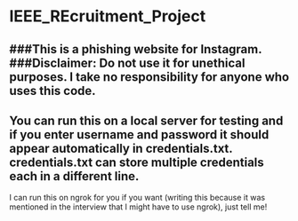 # IEEE_REcruitment_Project
###This is a phishing website for Instagram.
###Disclaimer: Do not use it for unethical purposes. I take no responsibility for anyone who uses this code.
---
You can run this on a local server for testing and if you enter username and password it should appear automatically in credentials.txt. credentials.txt can store multiple credentials each in a different line.
---
I can run this on ngrok for you if you want (writing this because it was mentioned in the interview that I might have to use ngrok), just tell me!
